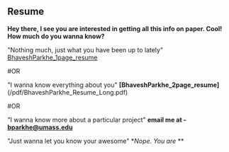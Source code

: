 ## Resume

**Hey there, I see you are interested in getting all this info on paper. Cool! How much do you wanna know?**

"Nothing much, just what you have been up to lately"
[BhaveshParkhe_1page_resume](/pdf/BhaveshParkhe_Resume.pdf)

#OR

"I wanna know everything about you"
**[BhaveshParkhe_2page_resume]**(/pdf/BhaveshParkhe_Resume_Long.pdf)

#OR

"I wanna know more about a particular project"
**email me at - bparkhe@umass.edu**

"Just wanna let you know your awesome"
**Nope. You are* **
